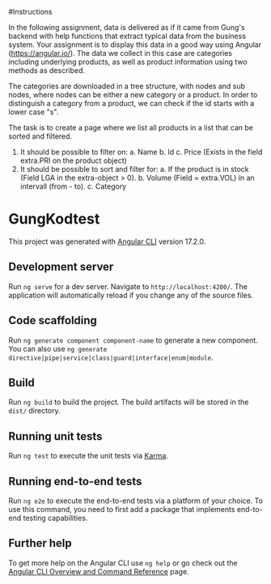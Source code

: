 #Instructions 

In the following assignment, data is delivered as if it came from Gung's backend with
help functions that extract typical data from the business system. Your assignment is
to display this data in a good way using Angular (https://angular.io/). The data we
collect in this case are categories including underlying products, as well as product
information using two methods as described.

The categories are downloaded in a tree structure, with nodes and sub nodes, where
nodes can be either a new category or a product. In order to distinguish a category
from a product, we can check if the id starts with a lower case "s".

The task is to create a page where we list all products in a list that can be sorted and
filtered.
1. It should be possible to filter on:
a. Name
b. Id
c. Price (Exists in the field extra.PRI on the product object)
2. It should be possible to sort and filter for:
a. If the product is in stock (Field LGA in the extra-object > 0).
b. Volume (Field = extra.VOL) in an intervall (from - to).
c. Category

# GungKodtest

This project was generated with [Angular CLI](https://github.com/angular/angular-cli) version 17.2.0.

## Development server

Run `ng serve` for a dev server. Navigate to `http://localhost:4200/`. The application will automatically reload if you change any of the source files.

## Code scaffolding

Run `ng generate component component-name` to generate a new component. You can also use `ng generate directive|pipe|service|class|guard|interface|enum|module`.

## Build

Run `ng build` to build the project. The build artifacts will be stored in the `dist/` directory.

## Running unit tests

Run `ng test` to execute the unit tests via [Karma](https://karma-runner.github.io).

## Running end-to-end tests

Run `ng e2e` to execute the end-to-end tests via a platform of your choice. To use this command, you need to first add a package that implements end-to-end testing capabilities.

## Further help

To get more help on the Angular CLI use `ng help` or go check out the [Angular CLI Overview and Command Reference](https://angular.io/cli) page.

